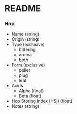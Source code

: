 # README #

### Hop ###
* Name (string)
* Origin (string)
* Type (exclusive)
    * bittering
    * aroma
    * both
* Form (exclusive)
    * pellet
    * plug
    * leaf
* Acids
    * Alpha (float)
    * Beta (float)
* Hop Storing Index (HSI) (float)
* Notes (string)
